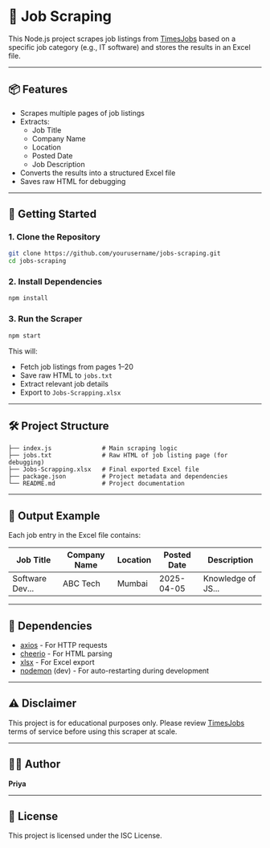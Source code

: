 # 🧲 Job Scraping 

This Node.js project scrapes job listings from [TimesJobs](https://www.timesjobs.com) based on a specific job category (e.g., IT software) and stores the results in an Excel file.

---

## 📦 Features

- Scrapes multiple pages of job listings
- Extracts:
  - Job Title
  - Company Name
  - Location
  - Posted Date
  - Job Description
- Converts the results into a structured Excel file
- Saves raw HTML for debugging

---

## 🚀 Getting Started

### 1. Clone the Repository

```bash
git clone https://github.com/yourusername/jobs-scraping.git
cd jobs-scraping
```

### 2. Install Dependencies

```bash
npm install
```

### 3. Run the Scraper

```bash
npm start
```

This will:
- Fetch job listings from pages 1–20
- Save raw HTML to `jobs.txt`
- Extract relevant job details
- Export to `Jobs-Scrapping.xlsx`

---

## 🛠 Project Structure

```plaintext
├── index.js              # Main scraping logic
├── jobs.txt              # Raw HTML of job listing page (for debugging)
├── Jobs-Scrapping.xlsx   # Final exported Excel file
├── package.json          # Project metadata and dependencies
└── README.md             # Project documentation
```

---

## 📁 Output Example

Each job entry in the Excel file contains:

| Job Title       | Company Name | Location | Posted Date | Description       |
|-----------------|--------------|----------|-------------|-------------------|
| Software Dev... | ABC Tech     | Mumbai   | 2025-04-05  | Knowledge of JS...|

---

## 🧩 Dependencies

- [axios](https://www.npmjs.com/package/axios) - For HTTP requests
- [cheerio](https://www.npmjs.com/package/cheerio) - For HTML parsing
- [xlsx](https://www.npmjs.com/package/xlsx) - For Excel export
- [nodemon](https://www.npmjs.com/package/nodemon) (dev) - For auto-restarting during development

---

## ⚠️ Disclaimer

This project is for educational purposes only. Please review [TimesJobs](https://www.timesjobs.com) terms of service before using this scraper at scale.

---

## 👩‍💻 Author

**Priya**

---

## 📃 License

This project is licensed under the ISC License.
```
